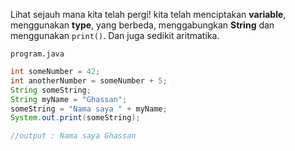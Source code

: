 Lihat sejauh mana kita telah pergi! kita telah menciptakan **variable**, menggunakan **type**, yang berbeda, menggabungkan **String** dan menggunakan `print()`. Dan juga sedikit aritmatika.

`program.java`

```java
int someNumber = 42;
int anotherNumber = someNumber + 5;
String someString;
String myName = "Ghassan";
someString = "Nama saya " + myName;
System.out.print(someString);

//output : Nama saya Ghassan
```


